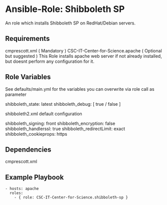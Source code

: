 Ansible-Role: Shibboleth SP
=========

An role which installs Shibboleth SP on RedHat/Debian servers.

Requirements
------------

cmprescott.xml ( Mandatory )
CSC-IT-Center-for-Science.apache ( Optional but suggested )
This Role installs apache web server if not already installed, but doesnt perform any configuration for it.

Role Variables
--------------

See defaults/main.yml for the variables you can overwrite via role call as parameter

shibboleth_state: latest
shibboleth_debug: [ true / false ]

shibboleth2.xml default configuration

shibboleth_signing: front
shibboleth_encryption: false
shibboleth_handlerssl: true
shibboleth_redirectLimit: exact
shibboleth_cookieprops: https

Dependencies
------------

cmprescott.xml

Example Playbook
----------------

    - hosts: apache
      roles:
        - { role: CSC-IT-Center-for-Science.shibboleth-sp }


